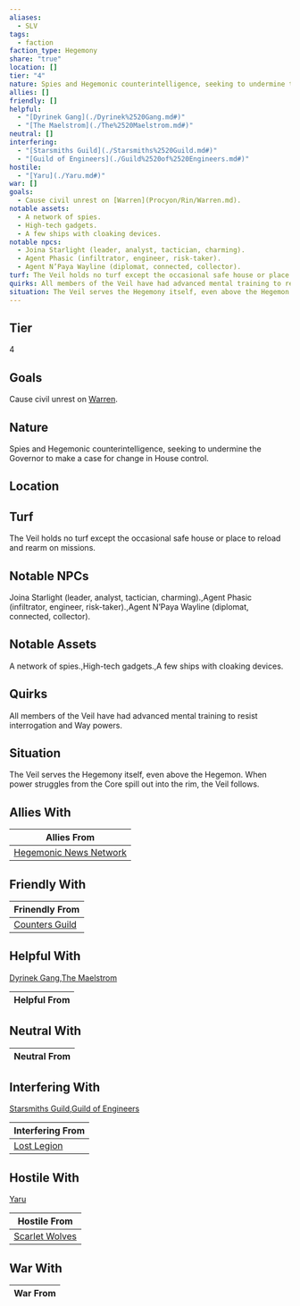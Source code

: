 ```yaml
---
aliases:
  - SLV
tags:
  - faction
faction_type: Hegemony
share: "true"
location: []
tier: "4"
nature: Spies and Hegemonic counterintelligence, seeking to undermine the Governor to make a case for change in House control.
allies: []
friendly: []
helpful:
  - "[Dyrinek Gang](./Dyrinek%2520Gang.md#)"
  - "[The Maelstrom](./The%2520Maelstrom.md#)"
neutral: []
interfering:
  - "[Starsmiths Guild](./Starsmiths%2520Guild.md#)"
  - "[Guild of Engineers](./Guild%2520of%2520Engineers.md#)"
hostile:
  - "[Yaru](./Yaru.md#)"
war: []
goals:
  - Cause civil unrest on [Warren](Procyon/Rin/Warren.md).
notable assets:
  - A network of spies.
  - High-tech gadgets.
  - A few ships with cloaking devices.
notable npcs:
  - Joina Starlight (leader, analyst, tactician, charming).
  - Agent Phasic (infiltrator, engineer, risk-taker).
  - Agent N’Paya Wayline (diplomat, connected, collector).
turf: The Veil holds no turf except the occasional safe house or place to reload and rearm on missions.
quirks: All members of the Veil have had advanced mental training to resist interrogation and Way powers.
situation: The Veil serves the Hegemony itself, even above the Hegemon. When power struggles from the Core spill out into the rim, the Veil follows.
---
```

## Tier

4

## Goals

Cause civil unrest on [Warren](Procyon/Rin/Warren.md).

## Nature

Spies and Hegemonic counterintelligence, seeking to undermine the Governor to make a case for change in House control.

## Location



## Turf

The Veil holds no turf except the occasional safe house or place to reload and rearm on missions.

## Notable NPCs

Joina Starlight (leader, analyst, tactician, charming).,Agent Phasic (infiltrator, engineer, risk-taker).,Agent N’Paya Wayline (diplomat, connected, collector).

## Notable Assets

A network of spies.,High-tech gadgets.,A few ships with cloaking devices.

## Quirks

All members of the Veil have had advanced mental training to resist interrogation and Way powers.

## Situation

The Veil serves the Hegemony itself, even above the Hegemon. When power struggles from the Core spill out into the rim, the Veil follows.

## Allies With



| Allies From                                                    |
| -------------------------------------------------------------- |
| [Hegemonic News Network](./Hegemonic%20News%20Network.md) |


## Friendly With



| Frinendly From                                 |
| ---------------------------------------------- |
| [Counters Guild](./Counters%20Guild.md) |


## Helpful With

[Dyrinek Gang](./Dyrinek%2520Gang.md.md#),[The Maelstrom](./The%2520Maelstrom.md.md#)

| Helpful From |
| ------------ |


## Neutral With




| Neutral From |
| ------------ |



## Interfering With

[Starsmiths Guild](./Starsmiths%2520Guild.md.md#),[Guild of Engineers](./Guild%2520of%2520Engineers.md.md#)


| Interfering From                         |
| ---------------------------------------- |
| [Lost Legion](./Lost%20Legion.md) |



## Hostile With

[Yaru](./Yaru.md.md#)


| Hostile From                                   |
| ---------------------------------------------- |
| [Scarlet Wolves](./Scarlet%20Wolves.md) |



## War With



| War From |
| -------- |


